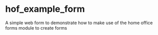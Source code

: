 # hof_example_form
A simple web form to demonstrate how to make use of the home office forms module to create forms

